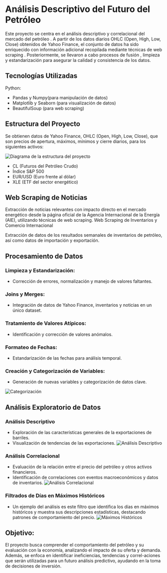 # Análisis Descriptivo del Futuro del Petróleo

Este proyecto se centra en el análisis descriptivo y correlacional del mercado del petróleo . A partir de los datos diarios OHLC (Open, High, Low, Close) obtenidos de Yahoo Finance, el conjunto de datos ha sido enriquecido con información adicional recopilada mediante técnicas de web scraping . Posteriormente, se llevaron a cabo procesos de fusión , limpieza y estandarización para asegurar la calidad y consistencia de los datos.

## Tecnologías Utilizadas
Python:

- Pandas y Numpy(para manipulación de datos)
- Matplotlib y Seaborn (para visualización de datos)
- BeautifulSoup (para web scraping)

## Estructura del Proyecto
Se obtienen datos de Yahoo Finance, OHLC (Open, High, Low, Close), que son precios de apertura, máximos, mínimos y cierre diarios, para los siguientes activos:

![Diagrama de la estructura del proyecto](https://github.com/Arnaud-Chafai/EDA-CL/blob/main/Screenshots/Diagrama%20de%20la%20estructura.png)
- CL (Futuros del Petróleo Crudo)
- Índice S&P 500
- EUR/USD (Euro frente al dólar)
- XLE (ETF del sector energético)

## Web Scraping de Noticias

Extracción de noticias relevantes con impacto directo en el mercado energético desde la página oficial de la Agencia Internacional de la Energía (AIE), utilizando técnicas de web scraping.
Web Scraping de Inventarios y Comercio Internacional

Extracción de datos de los resultados semanales de inventarios de petróleo, así como datos de importación y exportación.

## Procesamiento de Datos

### Limpieza y Estandarización:
- Corrección de errores, normalización y manejo de valores faltantes.

### Joins y Merges:
- Integración de datos de Yahoo Finance, inventarios y noticias en un único dataset.

### Tratamiento de Valores Atípicos:
- Identificación y corrección de valores anómalos.

### Formateo de Fechas:
- Estandarización de las fechas para análisis temporal.

### Creación y Categorización de Variables:
- Generación de nuevas variables y categorización de datos clave.

![Categorización](https://github.com/Arnaud-Chafai/EDA-CL/blob/main/Screenshots/correcci%C3%B3n%20de%20valores.png)

## Análisis Exploratorio de Datos

### Análisis Descriptivo
- Exploración de las características generales de la exportaciones de barriles.
- Visualización de tendencias de las exportaciones.
![Análisis Descriptivo]()

### Análisis Correlacional
- Evaluación de la relación entre el precio del petróleo y otros activos financieros.
- Identificación de correlaciones con eventos macroeconómicos y datos de inventarios.
![Análisis Correlacional](https://github.com/Arnaud-Chafai/EDA-CL/blob/main/Screenshots/exportaci%C3%B3n.png)

### Filtrados de Días en Máximos Históricos
- Un ejemplo del análisis es este filtro que identifica los días en máximos históricos y 
 muestra sus descripciones estadísticas, destacando patrones de comportamiento del precio.
![Máximos Históricos](https://github.com/Arnaud-Chafai/EDA-CL/blob/main/Screenshots/Maximos%20historicos.png)

## Objetivo:
El proyecto busca comprender el comportamiento del petróleo y su evaluación con la economía, analizando el impacto de su oferta y demanda. Además, se enfoca en identificar ineficiencias, tendencias y correl-aciones que serán utilizadas para un futuro análisis predictivo, ayudando en la toma de decisiones de inversión.
